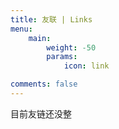 ```yaml
---
title: 友联 | Links
menu:
    main: 
        weight: -50
        params:
            icon: link

comments: false
---
```

目前友链还没整

